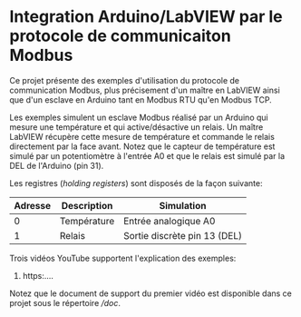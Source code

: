 # Integration Arduino/LabVIEW par le protocole de communicaiton Modbus

Ce projet présente des exemples d'utilisation du protocole de communication Modbus, plus précisement d'un maître en LabVIEW ainsi que d'un esclave en Arduino tant en Modbus RTU qu'en Modbus TCP.

Les exemples simulent un esclave Modbus réalisé par un Arduino qui mesure une température et qui active/désactive un relais. Un maître LabVIEW récupère cette mesure de température et commande le relais directement par la face avant. Notez que le capteur de température est simulé par un potentiomètre à l'entrée A0 et que le relais est simulé par la DEL de l'Arduino (pin 31).

Les registres (*holding registers*) sont disposés de la façon suivante:

| Adresse | Description | Simulation                   |
|---------|-------------|------------------------------|
| 0       | Température | Entrée analogique A0         |
| 1       | Relais      | Sortie discrète pin 13 (DEL) |

Trois vidéos YouTube supportent l'explication des exemples:

1. https:....

Notez que le document de support du premier vidéo est disponible dans ce projet sous le répertoire */doc*.